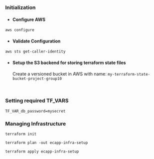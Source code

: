 ### Initialization
- #### Configure AWS 
```
aws configure
```
- #### Validate Configuration

```
aws sts get-caller-identity
```

- #### Setup the S3 backend for storing terraform state files 
  Create a versioned bucket in AWS with name: `my-terraform-state-bucket-project-group10`
<br/>

### Setting required TF_VARS
```
TF_VAR_db_password=mysecret
```

### Managing Infrastructure
```
terraform init

terraform plan -out ecapp-infra-setup

terraform apply ecapp-infra-setup
```
